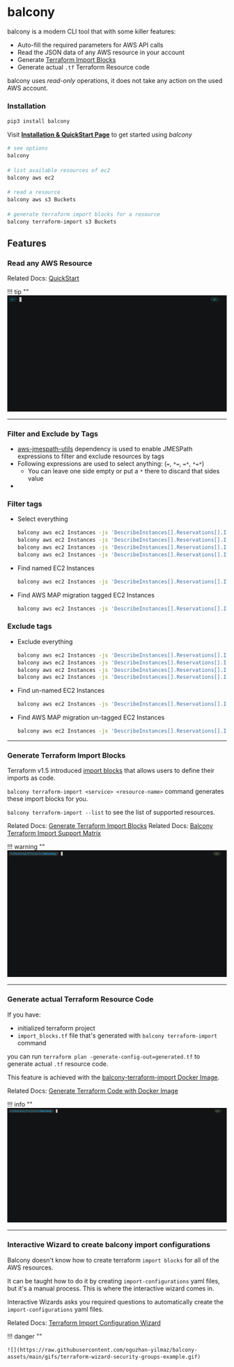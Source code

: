 # balcony

balcony is a modern CLI tool that with some killer features:

- Auto-fill the required parameters for AWS API calls
- Read the JSON data of any AWS resource in your account
- Generate [Terraform Import Blocks](https://developer.hashicorp.com/terraform/language/import)
- Generate actual `.tf` Terraform Resource code

balcony uses _read-only_ operations, it does not take any action on the used AWS account.

<!-- ### [**Go to QuickStart Page to get started using _balcony_**](quickstart.md) -->

### Installation

```bash
pip3 install balcony
```

Visit [**Installation & QuickStart Page**](quickstart.md) to get started using _balcony_

```bash  title="Basic usage"
# see options
balcony

# list available resources of ec2
balcony aws ec2 

# read a resource
balcony aws s3 Buckets

# generate terraform import blocks for a resource
balcony terraform-import s3 Buckets
```

## Features

### Read any AWS Resource

Related Docs: [QuickStart](quickstart.md)

!!! tip ""
    ![](visuals/reading-a-resource-node.gif)

---

### Filter and Exclude by Tags

- [aws-jmespath-utils](https://github.com/oguzhan-yilmaz/aws-jmespath-utils) dependency is used to enable JMESPath expressions to filter and exclude resources by tags
- Following expressions are used to select anything: (`=`, `*=`, `=*`, `*=*`)
  - You can leave one side empty or put a `*` there to discard that sides value
-

### Filter tags

- Select everything

  ```bash
  balcony aws ec2 Instances -js 'DescribeInstances[].Reservations[].Instances[].filter_tags(`["="]`, @).Tags'
  balcony aws ec2 Instances -js 'DescribeInstances[].Reservations[].Instances[].filter_tags(`["*="]`, @).Tags'
  balcony aws ec2 Instances -js 'DescribeInstances[].Reservations[].Instances[].filter_tags(`["=*"]`, @).Tags'
  balcony aws ec2 Instances -js 'DescribeInstances[].Reservations[].Instances[].filter_tags(`["*=*"]`, @).Tags'
  ```

- Find named EC2 Instances

  ```bash
  balcony aws ec2 Instances -js 'DescribeInstances[].Reservations[].Instances[].filter_tags(`["Name="]`, @)'
  ```

- Find AWS MAP migration tagged EC2 Instances

  ```bash
  balcony aws ec2 Instances -js 'DescribeInstances[].Reservations[].Instances[].filter_tags(`["map-migrated="]`, @)'
  ```

### Exclude tags

- Exclude everything

  ```bash
  balcony aws ec2 Instances -js 'DescribeInstances[].Reservations[].Instances[].exclude_tags(`["="]`, @).Tags'
  balcony aws ec2 Instances -js 'DescribeInstances[].Reservations[].Instances[].exclude_tags(`["*="]`, @).Tags'
  balcony aws ec2 Instances -js 'DescribeInstances[].Reservations[].Instances[].exclude_tags(`["=*"]`, @).Tags'
  balcony aws ec2 Instances -js 'DescribeInstances[].Reservations[].Instances[].exclude_tags(`["*=*"]`, @).Tags'  
  ```

- Find un-named EC2 Instances

  ```bash
  balcony aws ec2 Instances -js 'DescribeInstances[].Reservations[].Instances[].exclude_tags(`["Name="]`, @)'
  ```

- Find AWS MAP migration un-tagged EC2 Instances

  ```bash
  balcony aws ec2 Instances -js 'DescribeInstances[].Reservations[].Instances[].exclude_tags(`["map-migrated="]`, @)'
  ```

---

### Generate Terraform Import Blocks

Terraform v1.5 introduced [import blocks](https://developer.hashicorp.com/terraform/language/import) that allows users to define their imports as code.

`balcony terraform-import <service> <resource-name>` command generates these import blocks for you.

`balcony terraform-import --list` to see the list of supported resources.

Related Docs: [Generate Terraform Import Blocks](terraform-import.md)
Related Docs: [Balcony Terraform Import Support Matrix](https://oguzhan-yilmaz.github.io/balcony/terraform-import-support-matrix/)

!!! warning ""
    ![](https://raw.githubusercontent.com/oguzhan-yilmaz/balcony-assets/main/gifs/terraform-import-blocks-example.gif)

---

### Generate actual Terraform Resource Code

If you have:

- initialized terraform project
- `import_blocks.tf` file that's generated with `balcony terraform-import` command

you can run `terraform plan -generate-config-out=generated.tf` to generate actual `.tf` resource code.

This feature is achieved with the [balcony-terraform-import Docker Image](https://github.com/oguzhan-yilmaz/balcony/pkgs/container/balcony-terraform-import).

Related Docs: [Generate Terraform Code with Docker Image](terraform-import-docker.md)

!!! info ""
    ![](https://raw.githubusercontent.com/oguzhan-yilmaz/balcony-assets/main/gifs/docker-gen-tf-code-ec2-insances-example.gif)

---

### Interactive Wizard to create balcony import configurations

Balcony doesn't know how to create terraform `import blocks` for all of the AWS resources.

It can be taught how to do it by creating `import-configurations` yaml files, but it's a manual process. This is where the interactive wizard comes in.

Interactive Wizards asks you required questions to automatically create the `import-configurations` yaml files.

Related Docs: [Terraform Import Configuration Wizard](terraform-import-wizard.md)

!!! danger ""

    ![](https://raw.githubusercontent.com/oguzhan-yilmaz/balcony-assets/main/gifs/terraform-wizard-security-groups-example.gif)
